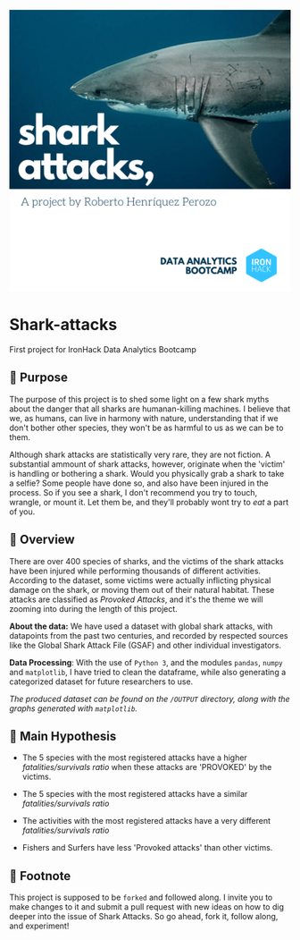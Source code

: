 ![Shark attacks, a project by Roberto Henríquez Perozo. Data Analytics Bootcamp at IronHack](shark-attacks.png)
# Shark-attacks 
  First project for IronHack Data Analytics Bootcamp

## 🦈️ Purpose
  The purpose of this project is to shed some light on a few shark myths about the danger that all sharks are humanan-killing machines. I believe that we, as humans, can live in harmony with nature, understanding that if we don't bother other species, they won't be as harmful to us as we can be to them.

  Although shark attacks are statistically very rare, they are not fiction. A substantial ammount of shark attacks, however, originate when the 'victim' is handling or bothering a shark. 
 Would you physically grab a shark to take a selfie? Some people have done so, and also have been injured in the process. So if you see a shark, I don't recommend you try to touch, wrangle, or mount it. Let them be, and they'll probably wont try to *eat* a part of you.

## 🦈️ Overview
  There are over 400 species of sharks, and the victims of the shark attacks have been injured while performing thousands of different activities. According to the dataset, some victims were actually inflicting physical damage on the shark, or moving them out of their natural habitat. These attacks are classified as *Provoked Attacks*, and it's the theme we will zooming into during the length of this project.

**About the data:** We have used a dataset with global shark attacks, with datapoints from the past two centuries, and recorded by respected sources like the Global Shark Attack File (GSAF) and other individual investigators.

 **Data Processing**: With the use of `Python 3`, and the modules `pandas`, `numpy` and `matplotlib`, I have tried to clean the dataframe, while also generating a categorized dataset for future researchers to use. 

*The produced dataset can be found on the `/OUTPUT` directory, along with the graphs generated with `matplotlib`.*


## 🦈️ Main Hypothesis

- The 5 species with the most registered attacks have a higher *fatalities/survivals ratio* when these attacks are 'PROVOKED' by the victims.

- The 5 species with the most registered attacks have a similar *fatalities/survivals ratio*

- The activities with the most registered attacks have a very different *fatalities/survivals ratio* 

- Fishers and Surfers have less 'Provoked attacks' than other victims.



## 🎣️  Footnote
This project is supposed to be `forked` and followed along.  I invite you to make changes to it and submit a pull request with new ideas on how to dig deeper into the issue of Shark Attacks. So go ahead, fork it, follow along, and experiment!